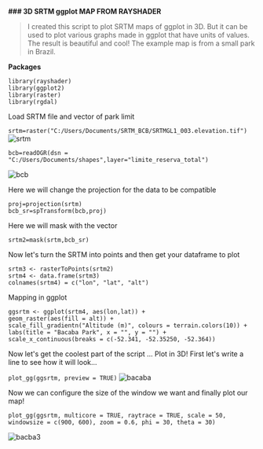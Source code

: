 **### 3D SRTM ggplot MAP FROM RAYSHADER**

> I created this script to plot SRTM maps of ggplot in 3D. But it can be used to plot various graphs made in ggplot that have units of values. The result is beautiful and cool! The example map is from a small park in Brazil.

**Packages**
```
library(rayshader)
library(ggplot2)
library(raster)
library(rgdal)
```

Load SRTM file and vector of park limit 

`srtm=raster("C:/Users/Documents/SRTM_BCB/SRTMGL1_003.elevation.tif")`
![srtm](https://user-images.githubusercontent.com/24628679/60932895-62ecf000-a296-11e9-8b4d-545985efbbed.jpeg)


`bcb=readOGR(dsn = "C:/Users/Documents/shapes",layer="limite_reserva_total")`

![bcb](https://user-images.githubusercontent.com/24628679/60932833-21f4db80-a296-11e9-9252-641df8999f8e.jpeg)

Here we will change the projection for the data to be compatible

```
proj=projection(srtm) 
bcb_sr=spTransform(bcb,proj)
```

Here we will mask with the vector

`srtm2=mask(srtm,bcb_sr)
`

Now let's turn the SRTM into points and then get your dataframe to plot

```
srtm3 <- rasterToPoints(srtm2)
srtm4 <- data.frame(srtm3)
colnames(srtm4) = c("lon", "lat", "alt")
```

Mapping in ggplot

```
ggsrtm <- ggplot(srtm4, aes(lon,lat)) +
geom_raster(aes(fill = alt)) +
scale_fill_gradientn("Altitude (m)", colours = terrain.colors(10)) +
labs(title = "Bacaba Park", x = "", y = "") +
scale_x_continuous(breaks = c(-52.341, -52.35250, -52.364))
```

Now let's get the coolest part of the script ... Plot in 3D! First let's write a line to see how it will look... 

`plot_gg(ggsrtm, preview = TRUE)`
![bacaba](https://user-images.githubusercontent.com/24628679/60932922-89129000-a296-11e9-9067-60480387cf37.jpeg)


Now we can configure the size of the window we want and finally plot our map!

`plot_gg(ggsrtm, multicore = TRUE, raytrace = TRUE, scale = 50, windowsize = c(900, 600), zoom = 0.6, phi = 30, theta = 30)`

![bacba3](https://user-images.githubusercontent.com/24628679/60932969-c37c2d00-a296-11e9-9ee6-4743582d578c.jpg)

